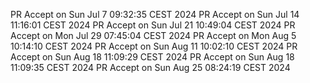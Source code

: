 PR Accept on Sun Jul  7 09:32:35 CEST 2024
PR Accept on Sun Jul 14 11:16:01 CEST 2024
PR Accept on Sun Jul 21 10:49:04 CEST 2024
PR Accept on Mon Jul 29 07:45:04 CEST 2024
PR Accept on Mon Aug  5 10:14:10 CEST 2024
PR Accept on Sun Aug 11 10:02:10 CEST 2024
PR Accept on Sun Aug 18 11:09:29 CEST 2024
PR Accept on Sun Aug 18 11:09:35 CEST 2024
PR Accept on Sun Aug 25 08:24:19 CEST 2024
